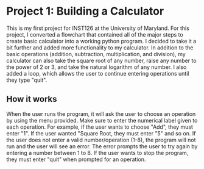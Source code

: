 # Project 1: Building a Calculator
This is my first project for INST126 at the University of Maryland. For this project, I converted a flowchart that contained all of the major steps to create basic calculator into a working python program. 
I decided to take it a bit further and added more functionality to my calculator. In addition to the basic operations (addition, subtraction, multiplication, and division), my calculator can also take the square root of any number, raise any number to the power of 2 or 3, and take the natural logarithm of any number. I also added a loop, which allows the user to continue entering operations until they type "quit".

## How it works
When the user runs the program, it will ask the user to choose an operation by using the menu provided. Make sure to enter the numerical label given to each operation. 
For example, if the user wants to choose "Add", they must enter "1". If the user wanted "Square Root, they must enter "5" and so on. If the user does not enter a valid number/operation (1-8), the program will not run and the user will see an error. 
The error prompts the user to try again by entering a number between 1 to 8. If the user wants to stop the program, they must enter "quit" when prompted for an operation. 
